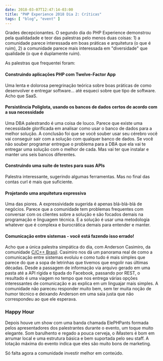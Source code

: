 ```yaml
---
date: 2018-03-07T12:47:14-03:00
title: "PHP Experience 2018 Dia 2: Críticas"
tags: [ "blog", "event" ]
---
```

Grades decepcionantes. O segundo dia do PHP Experience demonstrou pela qualidadade e teor das palestras pelo menos duas coisas: 1) a comunidade parece interessada em boas práticas e arquitetura (o que é ruim), 2) a comunidade parece mais interessada em "diversidade" que qualidade (o que é duplamente ruim).

As palestras que frequentei foram:

#### Construindo aplicações PHP com Twelve-Factor App

Uma lenta e dolorosa peregrinação teórica sobre boas práticas de como desenvolver e entregar software... até esqueci sobre que tipo de software. Acho que SaaS.

#### Persistência Poliglota, usando os bancos de dados certos de acordo com a sua necessidade

Uma DBA palestrando é uma coisa de louco. Parece que existe uma necessidade glorificada em analisar como usar o banco de dados para a melhor solução. A conclusão foi que se você souber usar seu cérebro você vai conseguir sair com a solução com qualquer banco de dados. Se você não souber programar entregue o problema para a DBA que ela vai te entregar uma solução com o melhor de cada. Mas vai ter que instalar e manter uns seis bancos diferentes.

#### Construindo uma suíte de testes para suas APIs

Palestra interessante, sugerindo algumas ferramentas. Mas no final das contas curl é mais que suficiente.

#### Projetando uma arquitetura expressiva

Uma das piores. A expressividade sugerida é apenas blá-blá-blá de negócios. Parece que a comunidade tem problemas frequentes com conversar com os clientes sobre a solução e são focados demais na programação e linguagem técnica. E a solução é usar uma metodologia whatever que é complexa e burocrática demais para entender e manter.

#### Comunicação entre sistemas - você está fazendo isso errado!

Acho que a única palestra simpática do dia, com Anderson Casimiro, da comunidade [C/C++ Brasil](https://groups.google.com/forum/#!forum/ccppbrasil). Casimiro nos dá um panorama real de como a comunicação entre sistemas evoluiu e como tudo é mais simples que parece do que a sopa de letrinhas que tivemos que engolir nas últimas décadas. Desde a passagem de informação via arquivo gerado em uma pasta até a API rígida e tipada do Facebook, passando por REST, o resultado é uma viagem no tempo que nos entrega várias opções interessantes de comunicação e as explica em um linguajar mais simples. A comunidade não pareceu responder muito bem, sem ter muita noção de humor técnico e deixando Anderson em uma saia justa que não correspondeu ao que ele esperava.

### Happy Hour

Depois houve um show com uma banda chamada ElePHPants formada pelos apresentadores dos palestrantes durante o evento, um toque muito elegante. Som barulhento e regado a pouca cerveja, o iMasters é bom em arrumar local e uma estrutura básica e bem suportada pelo seu staff. A lotação máxima do evento indica que eles são muito bons de marketing.

Só falta agora a comunidade investir melhor em conteúdo.
